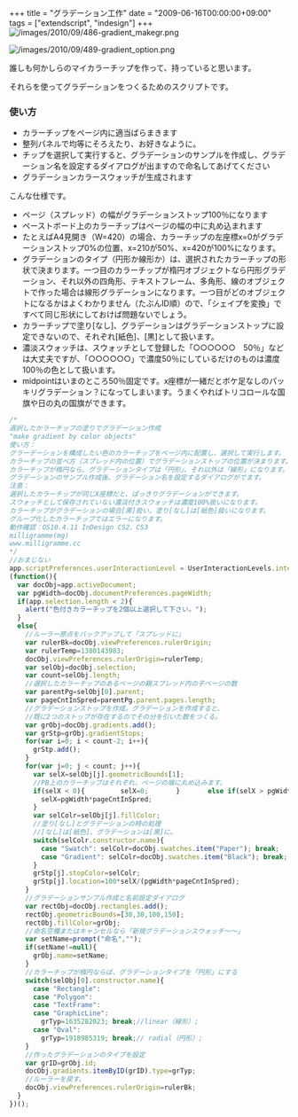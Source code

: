 +++
title = "グラデーション工作"
date = "2009-06-16T00:00:00+09:00"
tags = ["extendscript", "indesign"]
+++
![/images/2010/09/486-gradient_makegr.png](/images/2010/09/486-gradient_makegr.png)

![/images/2010/09/489-gradient_option.png](/images/2010/09/489-gradient_option.png)

誰しも何かしらのマイカラーチップを作って、持っていると思います。

それらを使ってグラデーションをつくるためのスクリプトです。

### 使い方

- カラーチップをページ内に適当ばらまきます
- 整列パネルで均等にそろえたり、お好きなように。
- チップを選択して実行すると、グラデーションのサンプルを作成し、グラデーション名を設定するダイアログが出ますので命名してあげてください
- グラデーションカラースウォッチが生成されます



こんな仕様です。

- ページ（スプレッド）の幅がグラデーションストップ100％になります
- ペーストボード上のカラーチップはページの幅の中に丸め込まれます
- たとえばA4見開き（W=420）の場合、カラーチップの左座標x=0がグラデーションストップ0%の位置、x=210が50%、x=420が100%になります。
- グラデーションのタイプ（円形か線形か）は、選択されたカラーチップの形状で決まります。一つ目のカラーチップが楕円オブジェクトなら円形グラデーション、それ以外の四角形、テキストフレーム、多角形、線のオブジェクトで作った場合は線形グラデーションになります。一つ目がどのオブジェクトになるかはよくわかりません（たぶんID順）ので、「シェイプを変換」ですべて同じ形状にしておけば問題ないでしょう。
- カラーチップで塗り[なし]、グラデーションはグラデーションストップに設定できないので、それぞれ[紙色]、[黒]として扱います。
- 濃淡スウォッチは、スウォッチとして登録した「○○○○○○　50％」などは大丈夫ですが、「○○○○○○」で濃度50％にしているだけのものは濃度100％の色として扱います。
- midpointはいまのところ50％固定です。x座標が一緒だとボケ足なしのパッキリグラデーション？になってしまいます。うまくやればトリコロールな国旗や日の丸の国旗ができます。

```js
/*
選択したかラーチップの塗りでグラデーション作成
"make gradient by color objects"
使い方：
グラーデーションを構成したい色のカラーチップをページ内に配置し、選択して実行します。
カラーチップの並べ方（スプレッド内の位置）でグラデーションストップの位置が決まります。
カラーチップが楕円なら、グラデーションタイプは「円形」、それ以外は「線形」になります。
グラデーションのサンプル作成後、グラデーション名を設定するダイアログがでます。
注意：
選択したカラーチップが同じX座標だと、ぱっきりグラデーションができます。
スウォッチとして保存されていない濃淡付きスウォッチは濃度100%扱いになります。
カラーチップがグラデーションの場合[黒]扱い、塗り[なし]は[紙色]扱いになります。
グループ化したカラーチップではエラーになります。
動作確認：OS10.4.11 InDesign CS2、CS3
milligramme(mg)
www.milligramme.cc
*/
//おまじない
app.scriptPreferences.userInteractionLevel = UserInteractionLevels.interactWithAll;
(function(){
  var docObj=app.activeDocument;
  var pgWidth=docObj.documentPreferences.pageWidth;
  if(app.selection.length < 2){
    alert("色付きカラーチップを2個以上選択して下さい。");
  }
  else{
    //ルーラー原点をバックアップして「スプレッドに」
    var rulerBk=docObj.viewPreferences.rulerOrigin;
    var rulerTemp=1380143983;
    docObj.viewPreferences.rulerOrigin=rulerTemp;
    var selObj=docObj.selection;
    var count=selObj.length;
    //選択したカラーチップのあるページの親スプレッド内の子ページの数
    var parentPg=selObj[0].parent;
    var pageCntInSpred=parentPg.parent.pages.length;
    //グラデーションストップを作成。グラデーションを作成すると、
    //既に2つのストップが存在するのでその分を引いた数をつくる。
    var grObj=docObj.gradients.add();
    var grStp=grObj.gradientStops;
    for(var i=0; i < count-2; i++){
      grStp.add();
    }
    for(var j=0; j < count; j++){
      var selX=selObj[j].geometricBounds[1];
      //PB上のカラーチップはそれぞれ、ページの端に丸め込みます。
      if(selX < 0){         selX=0;       }       else if(selX > pgWidth*pageCntInSpred){
        selX=pgWidth*pageCntInSpred;
      }
      var selColr=selObj[j].fillColor;
      //塗り[なし]とグラデーションの時の処理
      //[なし]は[紙色]、グラデーションは[黒]に。
      switch(selColr.constructor.name){
        case "Swatch": selColr=docObj.swatches.item("Paper"); break;
        case "Gradient": selColr=docObj.swatches.item("Black"); break;
      }
      grStp[j].stopColor=selColr;
      grStp[j].location=100*selX/(pgWidth*pageCntInSpred);
    }
    //グラデーションサンプル作成と名前設定ダイアログ
    var rectObj=docObj.rectangles.add();
    rectObj.geometricBounds=[30,30,100,150];
    rectObj.fillColor=grObj;
    //命名空欄またはキャンセルなら「新規グラデーションスウォッチ〜〜」
    var setName=prompt("命名","");
    if(setName!=null){
      grObj.name=setName;
    }
    //カラーチップが楕円ならば、グラデーションタイプを「円形」にする
    switch(selObj[0].constructor.name){
      case "Rectangle":
      case "Polygon":
      case "TextFrame":
      case "GraphicLine":
        grTyp=1635282023; break;//linear（線形）;
      case "Oval":
        grTyp=1918985319; break;// radial（円形）;
    }
    //作ったグラデーションのタイプを設定
    var grID=grObj.id;
    docObj.gradients.itemByID(grID).type=grTyp;
    //ルーラーを戻す。
    docObj.viewPreferences.rulerOrigin=rulerBk;
  }
})();
```